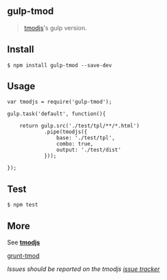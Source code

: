 gulp-tmod
-------------

> [tmodjs](https://github.com/aui/tmodjs)'s gulp version.

## Install

```
$ npm install gulp-tmod --save-dev
```

## Usage

```
var tmodjs = require('gulp-tmod');

gulp.task('default', function(){

	return gulp.src('./test/tpl/**/*.html')
			.pipe(tmodjs({
				base: './test/tpl',
				combo: true,
				output: './test/dist'
			}));

});
```

## Test

```
$ npm test
```

## More

See [__tmodjs__](https://github.com/aui/tmodjs)

[grunt-tmod](https://github.com/Jsonzhang/grunt-tmod)

_Issues should be reported on the tmodjs [issue tracker](https://github.com/aui/tmodjs/issues)_